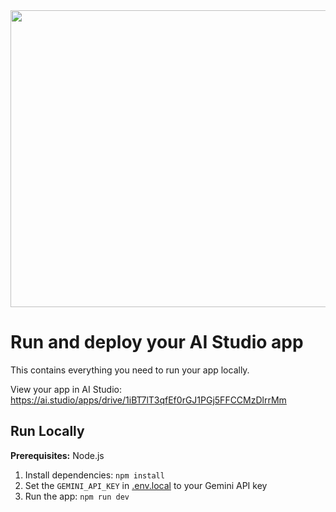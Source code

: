 <div align="center">
<img width="1200" height="475" alt="GHBanner" src="https://github.com/user-attachments/assets/0aa67016-6eaf-458a-adb2-6e31a0763ed6" />
</div>

# Run and deploy your AI Studio app

This contains everything you need to run your app locally.

View your app in AI Studio: https://ai.studio/apps/drive/1iBT7lT3qfEf0rGJ1PGj5FFCCMzDlrrMm

## Run Locally

**Prerequisites:**  Node.js


1. Install dependencies:
   `npm install`
2. Set the `GEMINI_API_KEY` in [.env.local](.env.local) to your Gemini API key
3. Run the app:
   `npm run dev`
